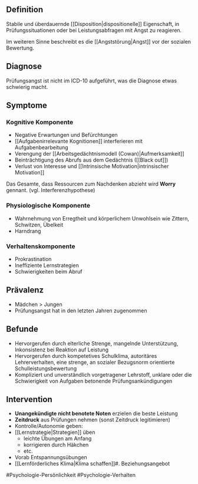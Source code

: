 ## Definition
Stabile und überdauernde [[Disposition|dispositionelle]] Eigenschaft, in Prüfungssituationen oder bei Leistungsabfragen mit Angst zu reagieren.

Im weiteren Sinne beschreibt es die [[Angststörung|Angst]] vor der sozialen Bewertung.

## Diagnose
Prüfungsangst ist nicht im ICD-10 aufgeführt, was die Diagnose etwas schwierig macht.

## Symptome
### Kognitive Komponente
- Negative Erwartungen und Befürchtungen
- [[Aufgabenirrelevante Kognitionen]] interferieren mit Aufgabenbearbeitung
- Verengung der [[Arbeitsgedächtnismodell (Cowan)|Aufmerksamkeit]]
- Beinträchtigung des Abrufs aus dem Gedächtnis ([[Black out]])
- Verlust von Interesse und [[Intrinsische Motivation|intrinsischer Motivation]]

Das Gesamte, dass Ressourcen zum Nachdenken abzieht wird **Worry** gennant. (vgl. Interferenzhypothese)

### Physiologische Komponente
- Wahrnehmung von Erregtheit und körperlichem Unwohlsein wie Zittern, Schwitzen, Übelkeit
- Harndrang

### Verhaltenskomponente
- Prokrastination
- Ineffiziente Lernstrategien
- Schwierigkeiten beim Abruf

## Prävalenz
- Mädchen > Jungen
- Prüfungsangst hat in den letzten Jahren zugenommen

## Befunde
- Hervorgerufen durch elterliche Strenge, mangelnde Unterstützung, Inkonsistenz bei Reaktion auf Leistung
- Hervorgerufen durch kompetetives Schulklima, autoritäres Lehrerverhalten, eine strenge, an sozialer Bezugsnorm orientierte Schulleistungsbewertung
- Kompliziert und unverständlich vorgetragener Lehrstoff, unklare oder die Schwierigkeit von Aufgaben betonende Prüfungsankündigungen

## Intervention
- **Unangekündigte nicht benotete Noten** erzielen die beste Leistung
- **Zeitdruck** aus Prüfungen nehmen (sonst Zeitdruck legitimieren)
- Kontrolle/Autonomie geben:
- [[Lernstrategie|Strategien]] üben
	- leichte Übungen am Anfang
	- korrigieren durch Häkchen
	- etc.
- Vorab Entspannungsübungen
- [[Lernförderliches Klima|Klima schaffen]]#. Beziehungsangebot

#Psychologie-Persönlichkeit #Psychologie-Verhalten 